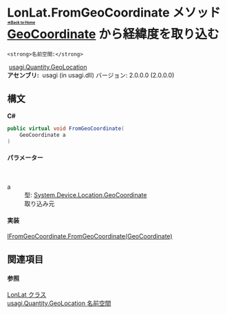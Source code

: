 # LonLat.FromGeoCoordinate メソッド <div style="font-size:30%"><a href="https://github.com/usagi/usagi.cs/blob/master/docs/Home.md">≪Back to Home</a></div><a href="http://msdn2.microsoft.com/ja-jp/library/ee425989" target="_blank">GeoCoordinate</a> から経緯度を取り込む


    <strong>名前空間:</strong>
&nbsp;<a href="N_usagi_Quantity_GeoLocation.md">usagi.Quantity.GeoLocation</a><br /><strong>アセンブリ:</strong>
&nbsp;usagi (in usagi.dll) バージョン: 2.0.0.0 (2.0.0.0)

## 構文

**C#**<br />
``` C#
public virtual void FromGeoCoordinate(
	GeoCoordinate a
)
```


#### パラメーター
&nbsp;<dl><dt>a</dt><dd>型: <a href="http://msdn2.microsoft.com/ja-jp/library/ee425989" target="_blank">System.Device.Location.GeoCoordinate</a><br />取り込み元</dd></dl>

#### 実装
<a href="M_usagi_Quantity_GeoLocation_IFromGeoCoordinate_FromGeoCoordinate.md">IFromGeoCoordinate.FromGeoCoordinate(GeoCoordinate)</a><br />

## 関連項目


#### 参照
<a href="T_usagi_Quantity_GeoLocation_LonLat.md">LonLat クラス</a><br /><a href="N_usagi_Quantity_GeoLocation.md">usagi.Quantity.GeoLocation 名前空間</a><br />